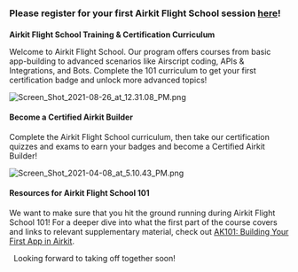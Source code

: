 ### Please register for your first Airkit Flight School session [here](https://runway.airkit.com/flight-school.html)!


#### 
**Airkit Flight School Training & Certification Curriculum**


Welcome to Airkit Flight School. Our program offers courses from basic app-building to advanced scenarios like Airscript coding, APIs & Integrations, and Bots. Complete the 101 curriculum to get your first certification badge and unlock more advanced topics!


![Screen_Shot_2021-08-26_at_12.31.08_PM.png](./assets_v1714/airkit-flight-school-v1714-0.png)




#### **Become a Certified Airkit Builder**


Complete the Airkit Flight School curriculum, then take our certification quizzes and exams to earn your badges and become a Certified Airkit Builder!


![Screen_Shot_2021-04-08_at_5.10.43_PM.png](./assets_v1714/airkit-flight-school-v1714-1.png) 


#### **Resources for Airkit Flight School 101**


We want to make sure that you hit the ground running during Airkit Flight School 101! For a deeper dive into what the first part of the course covers and links to relevant supplementary material, check out [AK101: Building Your First App in Airkit](https://support.airkit.com/docs/building-your-first-app).



 
Looking forward to taking off together soon!